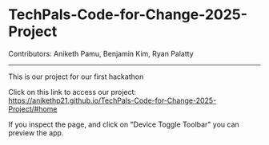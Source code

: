 # TechPals-Code-for-Change-2025-Project

Contributors: Aniketh Pamu, Benjamin Kim, Ryan Palatty

---
This is our project for our first hackathon

Click on this link to access our project:
https://anikethp21.github.io/TechPals-Code-for-Change-2025-Project/#home

If you inspect the page, and click on "Device Toggle Toolbar" you can preview the app.
